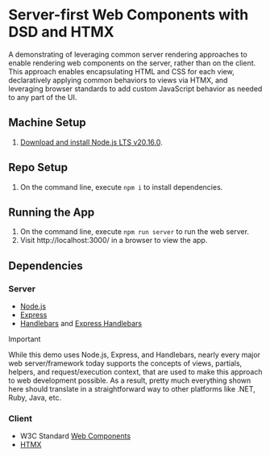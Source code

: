 # Server-first Web Components with DSD and HTMX

A demonstrating of leveraging common server rendering approaches to enable rendering web components on the server, rather than on the client. This approach enables encapsulating HTML and CSS for each view, declaratively applying common behaviors to views via HTMX, and leveraging browser standards to add custom JavaScript behavior as needed to any part of the UI.

## Machine Setup

1. [Download and install Node.js LTS v20.16.0](https://nodejs.org/en/download/package-manager).

## Repo Setup

1. On the command line, execute `npm i` to install dependencies.

## Running the App

1. On the command line, execute `npm run server` to run the web server.
2. Visit http://localhost:3000/ in a browser to view the app.

## Dependencies

### Server

* [Node.js](https://nodejs.org/)
* [Express](https://expressjs.com/)
* [Handlebars](https://handlebarsjs.com/) and [Express Handlebars](https://www.npmjs.com/package/express-handlebars)

> [!IMPORTANT]
> While this demo uses Node.js, Express, and Handlebars, nearly every major web server/framework today supports the concepts of views, partials, helpers, and request/execution context, that are used to make this approach to web development possible. As a result, pretty much everything shown here should translate in a straightforward way to other platforms like .NET, Ruby, Java, etc.

### Client

* W3C Standard [Web Components](https://bluespire.com/p/web-component-engineering)
* [HTMX](https://htmx.org/)